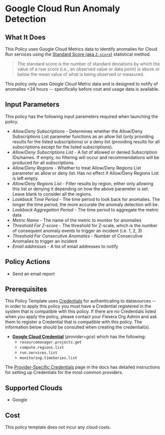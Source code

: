 # Google Cloud Run Anomaly Detection

## What It Does

This Policy uses Google Cloud Metrics data to identify anomalies for Cloud Run services using the [Standard Score (aka `Z-score`)](https://en.wikipedia.org/wiki/Standard_score) statistical method.

> The standard score is the number of standard deviations by which the value of a raw score (i.e., an observed value or data point) is above or below the mean value of what is being observed or measured.

This policy only uses Google Cloud Metric data and is designed to notify of anomalies <24 hours -- specifically before cost and usage data is available.

## Input Parameters

This policy has the following input parameters required when launching the policy.

- *Allow/Deny Subscriptions* - Determines whether the Allow/Deny Subscriptions List parameter functions as an allow list (only providing results for the listed subscriptions) or a deny list (providing results for all subscriptions except for the listed subscriptions).
- *Allow/Deny Subscriptions List* - A list of allowed or denied Subscription IDs/names. If empty, no filtering will occur and recommendations will be produced for all subscriptions.
- *Allow/Deny Regions* - Whether to treat Allow/Deny Regions List parameter as allow or deny list. Has no effect if Allow/Deny Regions List is left empty.
- *Allow/Deny Regions List* - Filter results by region, either only allowing this list or denying it depending on how the above parameter is set. Leave blank to consider all the regions.
- *Lookback Time Period* - The time period to look back for anomalies. The longer the time period, the more accurate the anomaly detection will be.
- *Lookback Aggregation Period* - The time period to aggregate the metric data
- *Metric Name* - The name of the metric to monitor for anomalies
- *Threshold For Z-score* - The threshold for Z-scale, which is the number of consequent anomaly events to trigger an incident (i.e. 1, 2, 3)
- *Threshold For Consecutive Anomalies* - Number of Consecutive Anomalies to trigger an incident
- *Email addresses* - A list of email addresses to notify

## Policy Actions

- Send an email report

## Prerequisites

This Policy Template uses [Credentials](https://docs.flexera.com/flexera/EN/Automation/ManagingCredentialsExternal.htm) for authenticating to datasources -- in order to apply this policy you must have a Credential registered in the system that is compatible with this policy. If there are no Credentials listed when you apply the policy, please contact your Flexera Org Admin and ask them to register a Credential that is compatible with this policy. The information below should be consulted when creating the credential(s).

- [**Google Cloud Credential**](https://docs.flexera.com/flexera/EN/Automation/ProviderCredentials.htm#automationadmin_4083446696_1121577) (*provider=gce*) which has the following:
  - `resourcemanager.projects.get`
  - `compute.regions.list`
  - `run.services.list`
  - `monitoring.timeSeries.list`

The [Provider-Specific Credentials](https://docs.flexera.com/flexera/EN/Automation/ProviderCredentials.htm) page in the docs has detailed instructions for setting up Credentials for the most common providers.

## Supported Clouds

- Google

## Cost

This policy template does not incur any cloud costs.
